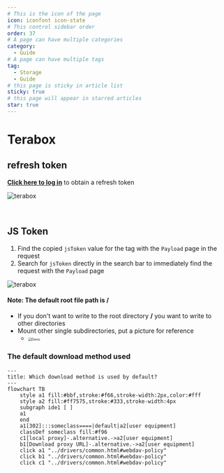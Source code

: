 ```yaml
---
# This is the icon of the page
icon: iconfont icon-state
# This control sidebar order
order: 37
# A page can have multiple categories
category:
  - Guide
# A page can have multiple tags
tag:
  - Storage
  - Guide
# this page is sticky in article list
sticky: true
# this page will appear in starred articles
star: true
---
```


# Terabox


## **refresh token**

[**Click here to log in**](https://www.terabox.com/) to obtain a refresh token

![terabox](/img/drivers/terabox/terabox1.png)



<br/>

## **JS Token**

1. Find the copied `jsToken` value for the tag with the `Payload` page in the request
2. Search for `jsToken` directly in the search bar to immediately find the request with the `Payload` page

![terabox](/img/drivers/terabox/terabox_js_token.png)



#### **Note: The default root file path is /**

- If you don't want to write to the root directory **/** you want to write to other directories
- Mount other single subdirectories, put a picture for reference
   - <img src="/img/drivers/terabox/terabox3.png" alt="Demo" style="zoom:50%;" />




### **The default download method used**

```mermaid
---
title: Which download method is used by default?
---
flowchart TB
    style a1 fill:#bbf,stroke:#f66,stroke-width:2px,color:#fff
    style a2 fill:#ff7575,stroke:#333,stroke-width:4px
    subgraph ide1 [ ]
    a1
    end
    a1[302]:::someclass====|default|a2[user equipment]
    classDef someclass fill:#f96
    c1[local proxy]-.alternative.->a2[user equipment]
    b1[Download proxy URL]-.alternative.->a2[user equipment]
    click a1 "../drivers/common.html#webdav-policy"
    click b1 "../drivers/common.html#webdav-policy"
    click c1 "../drivers/common.html#webdav-policy"
```
